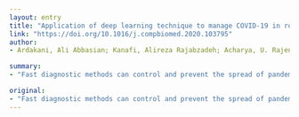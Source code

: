 ```yaml
---
layout: entry
title: "Application of deep learning technique to manage COVID-19 in routine clinical practice using CT images: Results of 10 convolutional neural networks"
link: "https://doi.org/10.1016/j.compbiomed.2020.103795"
author:
- Ardakani, Ali Abbasian; Kanafi, Alireza Rajabzadeh; Acharya, U. Rajendra; Khadem, Nazanin; Mohammadi, Afshin

summary:
- "Fast diagnostic methods can control and prevent the spread of pandemic diseases. Computed tomography (CT) has thus far become a fast method to diagnose patients with COVID-19. However, the performance of radiologists in diagnosis was moderate. The best performance was achieved by ResNet-101 and Xception. In this study, 1020 CT slices from 108 patients were included."

original:
- "Fast diagnostic methods can control and prevent the spread of pandemic diseases like coronavirus disease 2019 (COVID-19) and assist physicians to better manage patients in high workload conditions. Although a laboratory test is the current routine diagnostic tool, it is time-consuming, imposing a high cost and requiring a well-equipped laboratory for analysis. Computed tomography (CT) has thus far become a fast method to diagnose patients with COVID-19. However, the performance of radiologists in diagnosis of COVID-19 was moderate. Accordingly, additional investigations are needed to improve the performance in diagnosing COVID-19. In this study is suggested a rapid and valid method for COVID-19 diagnosis using an artificial intelligence technique based. 1020 CT slices from 108 patients with laboratory proven COVID-19 (the COVID-19 group) and 86 patients with other atypical and viral pneumonia diseases (the non-COVID-19 group) were included. Ten well-known convolutional neural networks were used to distinguish infection of COVID-19 from non-COVID-19 groups: AlexNet, VGG-16, VGG-19, SqueezeNet, GoogleNet, MobileNet-V2, ResNet-18, ResNet-50, ResNet-101, and Xception. Among all networks, the best performance was achieved by ResNet-101 and Xception. ResNet-101 could distinguish COVID-19 from non-COVID-19 cases with an AUC of 0.994 (sensitivity, 100%; specificity, 99.02%; accuracy, 99.51%). Xception achieved an AUC of 0.994 (sensitivity, 98.04%; specificity, 100%; accuracy, 99.02%). However, the performance of the radiologist was moderate with an AUC of 0.873 (sensitivity, 89.21%; specificity, 83.33%; accuracy, 86.27%). ResNet-101 can be considered as a high sensitivity model to characterize and diagnose COVID-19 infections, and can be used as an adjuvant tool in radiology departments."
---
```


